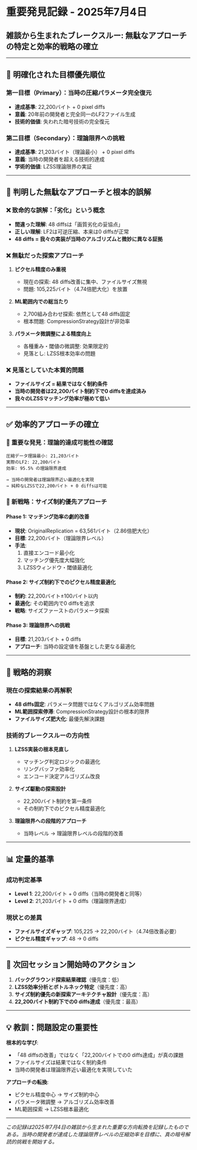# 重要発見記録 - 2025年7月4日
## 雑談から生まれたブレークスルー: 無駄なアプローチの特定と効率的戦略の確立

---

## 🎯 明確化された目標優先順位

### 第一目標（Primary）：当時の圧縮パラメータ完全復元
- **達成基準**: 22,200バイト + 0 pixel diffs
- **意義**: 20年前の開発者と完全同一のLF2ファイル生成
- **技術的価値**: 失われた暗号技術の完全復元

### 第二目標（Secondary）：理論限界への挑戦
- **達成基準**: 21,203バイト（理論最小） + 0 pixel diffs  
- **意義**: 当時の開発者を超える技術的達成
- **学術的価値**: LZSS理論限界の実証

---

## 🚨 判明した無駄なアプローチと根本的誤解

### ❌ 致命的な誤解：「劣化」という概念
- **間違った理解**: 48 diffsは「画質劣化の妥協点」
- **正しい理解**: LF2は可逆圧縮、本来は0 diffsが正常
- **48 diffs = 我々の実装が当時のアルゴリズムと微妙に異なる証拠**

### ❌ 無駄だった探索アプローチ
1. **ピクセル精度のみ重視**
   - 現在の探索: 48 diffs改善に集中、ファイルサイズ無視
   - 問題: 105,225バイト（4.74倍肥大化）を放置

2. **ML範囲内での総当たり**
   - 2,700組み合わせ探索: 依然として48 diffs固定
   - 根本問題: CompressionStrategy設計が非効率

3. **パラメータ微調整による精度向上**
   - 各種重み・閾値の微調整: 効果限定的
   - 見落とし: LZSS根本効率の問題

### ❌ 見落としていた本質的問題
- **ファイルサイズ = 結果ではなく制約条件**
- **当時の開発者は22,200バイト制約下で0 diffsを達成済み**
- **我々のLZSSマッチング効率が極めて低い**

---

## ✅ 効率的アプローチの確立

### 🔬 重要な発見：理論的達成可能性の確認
```
圧縮データ理論最小: 21,203バイト
実際のLF2: 22,200バイト
効率: 95.5% の理論限界達成

→ 当時の開発者は理論限界近い最適化を実現
→ 純粋なLZSSで22,200バイト + 0 diffsは可能
```

### 🎯 新戦略：サイズ制約優先アプローチ

#### Phase 1: マッチング効率の劇的改善
- **現状**: OriginalReplication = 63,561バイト（2.86倍肥大化）
- **目標**: 22,200バイト（理論限界レベル）
- **手法**: 
  1. 直接エンコード最小化
  2. マッチング優先度大幅強化
  3. LZSSウィンドウ・閾値最適化

#### Phase 2: サイズ制約下でのピクセル精度最適化
- **制約**: 22,200バイト±100バイト以内
- **最適化**: その範囲内で0 diffsを追求
- **戦略**: サイズファーストのパラメータ探索

#### Phase 3: 理論限界への挑戦
- **目標**: 21,203バイト + 0 diffs
- **アプローチ**: 当時の設定値を基盤とした更なる最適化

---

## 🧠 戦略的洞察

### 現在の探索結果の再解釈
- **48 diffs固定**: パラメータ問題ではなくアルゴリズム効率問題
- **ML範囲探索停滞**: CompressionStrategy設計の根本的限界
- **ファイルサイズ肥大化**: 最優先解決課題

### 技術的ブレークスルーの方向性
1. **LZSS実装の根本見直し**
   - マッチング判定ロジックの最適化
   - リングバッファ効率化
   - エンコード決定アルゴリズム改良

2. **サイズ駆動の探索設計**
   - 22,200バイト制約を第一条件
   - その制約下でのピクセル精度最適化

3. **理論限界への段階的アプローチ**
   - 当時レベル → 理論限界レベルの段階的改善

---

## 📊 定量的基準

### 成功判定基準
- **Level 1**: 22,200バイト + 0 diffs（当時の開発者と同等）
- **Level 2**: 21,203バイト + 0 diffs（理論限界達成）

### 現状との差異
- **ファイルサイズギャップ**: 105,225 → 22,200バイト（4.74倍改善必要）
- **ピクセル精度ギャップ**: 48 → 0 diffs

---

## 🚀 次回セッション開始時のアクション

1. **バックグラウンド探索結果確認**（優先度：低）
2. **LZSS効率分析とボトルネック特定**（優先度：高）
3. **サイズ制約優先の新探索アーキテクチャ設計**（優先度：高）
4. **22,200バイト制約下での0 diffs達成**（優先度：最高）

---

## 💡 教訓：問題設定の重要性

**根本的な学び**: 
- 「48 diffsの改善」ではなく「22,200バイトでの0 diffs達成」が真の課題
- ファイルサイズは結果ではなく制約条件
- 当時の開発者は理論限界近い最適化を実現していた

**アプローチの転換**:
- ピクセル精度中心 → サイズ制約中心
- パラメータ微調整 → アルゴリズム効率改善
- ML範囲探索 → LZSS根本最適化

---

*この記録は2025年7月4日の雑談から生まれた重要な方向転換を記録したものである。当時の開発者が達成した理論限界レベルの圧縮効率を目標に、真の暗号解読的挑戦を開始する。*